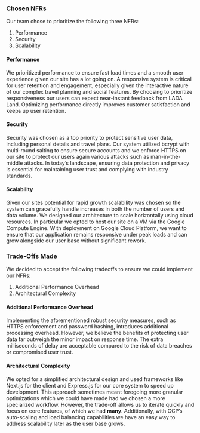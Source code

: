 ### Chosen NFRs

Our team chose to prioritize the following three NFRs:

1. Performance
2. Security
3. Scalability

#### Performance

We prioritized performance to ensure fast load times and a smooth user experience given our site has a lot going on. A responsive system is critical for user retention and engagement, especially given the interactive nature of our complex travel planning and social features. By choosing to prioritize responsiveness our users can expect near-instant feedback from LADA Land. Optimizing performance directly improves customer satisfaction and keeps up user retention.

#### Security

Security was chosen as a top priority to protect sensitive user data, including personal details and travel plans. Our system utilized bcrypt with multi-round salting to ensure secure accounts and we enforce HTTPS on our site to protect our users again various attacks such as man-in-the-middle attacks. In today’s landscape, ensuring data protection and privacy is essential for maintaining user trust and complying with industry standards.

#### Scalability

Given our sites potential for rapid growth scalability was chosen so the system can gracefully handle increases in both the number of users and data volume. We designed our architecture to scale horizontally using cloud resources. In particular we opted to host our site on a VM via the Google Compute Engine. With deployment on Google Cloud Platform, we want to ensure that our application remains responsive under peak loads and can grow alongside our user base without significant rework.

### Trade-Offs Made

We decided to accept the following tradeoffs to ensure we could implement our NFRs:

1. Additional Performance Overhead
2. Architectural Complexity

#### Additional Performance Overhead

Implementing the aforementioned robust security measures, such as HTTPS enforcement and password hashing, introduces additional processing overhead. However, we believe the benefits of protecting user data far outweigh the minor impact on response time. The extra milliseconds of delay are acceptable compared to the risk of data breaches or compromised user trust.

#### Architectural Complexity

We opted for a simplified architectural design and used frameworks like Next.js for the client and Express.js for our core system to speed up development. This approach sometimes meant foregoing more granular optimizations which we could have made had we chosen a more specialized workflow. However, the trade-off allows us to iterate quickly and focus on core features, of which we had **many**. Additionally, with GCP’s auto-scaling and load balancing capabilities we have an easy way to address scalability later as the user base grows.